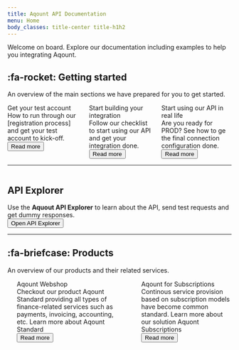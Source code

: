 ```yaml
---
title: Aqount API Documentation
menu: Home
body_classes: title-center title-h1h2
---
```


Welcome on board. Explore our documentation including examples to help you integrating Aqount.

## :fa-rocket: Getting started
An overview of the main sections we have prepared for you to get started. 

<div class="columns col-oneline getting-started">
  <div class="column col-4">
      <div class="card">
          <div class="card-body">
            <div class="icon"><i class="fa fa-wpforms"></i></div>
            <div class="title">Get your test account</div>
            <div class="teaser">How to run through our [registration process] and get your test account to kick-off.</div>
           </div>
          <div class="card-footer"><button class="btn btn-sm btn-primary">Read more</button></div>
      </div>
  </div>
  <div class="column col-4">
      <div class="card">
          <div class="card-body">
            <div class="icon"><i class="fa fa-clipboard"></i></div>
            <div class="title">Start building your integration</div>
            <div class="teaser">Follow our checklist to start using our API and get your integration done.</div>
           </div>
          <div class="card-footer"><button class="btn btn-sm btn-primary">Read more</button></div>
      </div>
  </div>
  <div class="column col-4">
      <div class="card">
          <div class="card-body">
            <div class="icon"><i class="fa fa-plug"></i></div>
            <div class="title">Start using our API in real life</div>
            <div class="teaser">Are you ready for PROD? See how to ge the final connection configuration done.</div>
           </div>
          <div class="card-footer"><button class="btn btn-sm btn-primary">Read more</button></div>
      </div>
  </div>
</div>

---

<div class="columns col-oneline api-explorer">
  <div class="column col-12">
      <div class="card">
          <div class="card-body">
                <h2>API Explorer <i class="fa fa-code"></i></h2>
                <div class="teaser">Use the <strong>Aquout API Explorer</strong> to learn about the API, send test requests and get dummy responses.</div>
                <button class="btn btn-sm btn-primary">Open API Explorer</button>
           </div>
      </div>  
  </div>
</div>




---

## :fa-briefcase: Products
An overview of our products and their related services. 

<div class="columns col-oneline products">
  <div class="column col-6">
      <div class="card">
          <div class="card-body">
             <div class="columns">
                <div class="column col-auto icon"><i class="fa fa-shopping-bag"></i></div>
                    <div class="column">
                        <div class="title">Aqount Webshop</div>
                        <div class="teaser">Checkout our product Aqount Standard providing all types of finance-related services such as payments, invoicing, accounting, etc. Learn more about Aqount Standard</div>
                        <button class="btn btn-sm">Read more</button>
                    </div>
                </div>
           </div>
      </div>  
  </div>
  <div class="column col-6">
      <div class="card">
          <div class="card-body">
             <div class="columns">
                <div class="column col-auto icon"><i class="fa fa-tag"></i></div>
                    <div class="column">
                        <div class="title">Aqount for Subscriptions</div>
                        <div class="teaser">Continous service provision based on subscription models have become common standard. Learn more about our solution Aquont Subscriptions</div>
                        <button class="btn btn-sm">Read more</button>
                    </div>
                </div>
           </div>
      </div> 
  </div>
</div>








